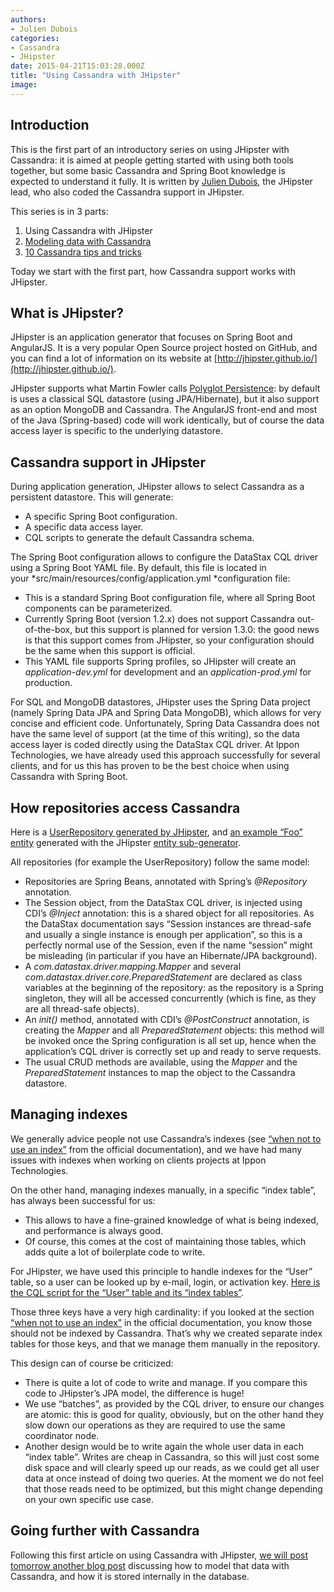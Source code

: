 ```yaml
---
authors:
- Julien Dubois
categories:
- Cassandra
- JHipster
date: 2015-04-21T15:03:28.000Z
title: "Using Cassandra with JHipster"
image: 
---
```


## Introduction

This is the first part of an introductory series on using JHipster with Cassandra: it is aimed at people getting started with using both tools together, but some basic Cassandra and Spring Boot knowledge is expected to understand it fully.
 It is written by [Julien Dubois](https://twitter.com/juliendubois), the JHipster lead, who also coded the Cassandra support in JHipster.

This series is in 3 parts:

1. Using Cassandra with JHipster
2. [Modeling data with Cassandra](https://test-ippon.ghost.io/modeling-data-with-cassandra-what-cql-hides-away-from-you/)
3. [10 Cassandra tips and tricks](https://test-ippon.ghost.io/10-tips-and-tricks-for-cassandra/)

Today we start with the first part, how Cassandra support works with JHipster.

## What is JHipster?

JHipster is an application generator that focuses on Spring Boot and AngularJS. It is a very popular Open Source project hosted on GitHub, and you can find a lot of information on its website at [http://jhipster.github.io/](http://jhipster.github.io/).

JHipster supports what Martin Fowler calls [Polyglot Persistence](http://martinfowler.com/bliki/PolyglotPersistence.html): by default is uses a classical SQL datastore (using JPA/Hibernate), but it also support as an option MongoDB and Cassandra. The AngularJS front-end and most of the Java (Spring-based) code will work identically, but of course the data access layer is specific to the underlying datastore.

## Cassandra support in JHipster

During application generation, JHipster allows to select Cassandra as a persistent datastore. This will generate:

- A specific Spring Boot configuration.
- A specific data access layer.
- CQL scripts to generate the default Cassandra schema.

The Spring Boot configuration allows to configure the DataStax CQL driver using a Spring Boot YAML file. By default, this file is located in your *src/main/resources/config/application.yml *configuration file:

- This is a standard Spring Boot configuration file, where all Spring Boot components can be parameterized.
- Currently Spring Boot (version 1.2.x) does not support Cassandra out-of-the-box, but this support is planned for version 1.3.0: the good news is that this support comes from JHipster, so your configuration should be the same when this support is official.
- This YAML file supports Spring profiles, so JHipster will create an *application-dev.yml* for development and an *application-prod.yml* for production.

For SQL and MongoDB datastores, JHipster uses the Spring Data project (namely Spring Data JPA and Spring Data MongoDB), which allows for very concise and efficient code. Unfortunately, Spring Data Cassandra does not have the same level of support (at the time of this writing), so the data access layer is coded directly using the DataStax CQL driver. At Ippon Technologies, we have already used this approach successfully for several clients, and for us this has proven to be the best choice when using Cassandra with Spring Boot.

## How repositories access Cassandra

Here is a [UserRepository generated by JHipster](https://gist.github.com/jdubois/c3d3bedb869466731316), and [an example “Foo” entity](https://gist.github.com/87441ab6733999b985ff) generated with the JHipster [entity sub-generator](http://jhipster.github.io/creating_an_entity.html).

All repositories (for example the UserRepository) follow the same model:

- Repositories are Spring Beans, annotated with Spring’s *@Repository* annotation.
- The Session object, from the DataStax CQL driver, is injected using CDI’s *@Inject* annotation: this is a shared object for all repositories. As the DataStax documentation says “Session instances are thread-safe and usually a single instance is enough per application”, so this is a perfectly normal use of the Session, even if the name “session” might be misleading (in particular if you have an Hibernate/JPA background).
- A *com.datastax.driver.mapping.Mapper* and several *com.datastax.driver.core.PreparedStatement* are declared as class variables at the beginning of the repository: as the repository is a Spring singleton, they will all be accessed concurrently (which is fine, as they are all thread-safe objects).
- An *init()* method, annotated with CDI’s *@PostConstruct* annotation, is creating the *Mapper* and all *PreparedStatement* objects: this method will be invoked once the Spring configuration is all set up, hence when the application’s CQL driver is correctly set up and ready to serve requests.
- The usual CRUD methods are available, using the *Mapper* and the *PreparedStatement* instances to map the object to the Cassandra datastore.

## Managing indexes

We generally advice people not use Cassandra’s indexes (see [“when not to use an index”](http://docs.datastax.com/en/cql/3.1/cql/ddl/ddl_when_use_index_c.html) from the official documentation), and we have had many issues with indexes when working on clients projects at Ippon Technologies.

On the other hand, managing indexes manually, in a specific “index table”, has always been successful for us:

- This allows to have a fine-grained knowledge of what is being indexed, and performance is always good.
- Of course, this comes at the cost of maintaining those tables, which adds quite a lot of boilerplate code to write.

For JHipster, we have used this principle to handle indexes for the “User” table, so a user can be looked up by e-mail, login, or activation key. [Here is the CQL script for the “User” table and its “index tables”](https://gist.github.com/jdubois/76317d3d31beb197e54a).

Those three keys have a very high cardinality: if you looked at the section [“when not to use an index”](http://docs.datastax.com/en/cql/3.1/cql/ddl/ddl_when_use_index_c.html) in the official documentation, you know those should not be indexed by Cassandra. That’s why we created separate index tables for those keys, and that we manage them manually in the repository.

This design can of course be criticized:

- There is quite a lot of code to write and manage. If you compare this code to JHipster’s JPA model, the difference is huge!
- We use “batches”, as provided by the CQL driver, to ensure our changes are atomic: this is good for quality, obviously, but on the other hand they slow down our operations as they are required to use the same coordinator node.
- Another design would be to write again the whole user data in each “index table”. Writes are cheap in Cassandra, so this will just cost some disk space and will clearly speed up our reads, as we could get all user data at once instead of doing two queries. At the moment we do not feel that those reads need to be optimized, but this might change depending on your own specific use case.

## Going further with Cassandra

Following this first article on using Cassandra with JHipster, [we will post tomorrow another blog post](https://test-ippon.ghost.io/modeling-data-with-cassandra-what-cql-hides-away-from-you/) discussing how to model that data with Cassandra, and how it is stored internally in the database.
